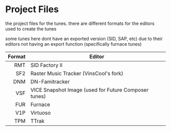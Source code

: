 # Project Files
the project files for the tunes. there are different formats for the editors used to create the tunes  

some tunes here dont have an exported version (SID, SAP, etc) due to their editors not having an export function (specifically furnace tunes)  

| Format | Editor        |
|-------:|---------------|
|RMT|SID Factory II|
|SF2|Raster Music Tracker (VinsCool's fork)|
|DNM|DN-Famitracker|
|VSF|VICE Snapshot Image (used for Future Composer tunes)|
|FUR|Furnace|
|V1P|Virtuoso|
|TPM|TTrak|

